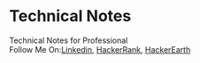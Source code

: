 # Technical Notes
Technical Notes for Professional <br />
Follow Me On:<a href="https://www.linkedin.com/in/pappu-kumar-820755114/">Linkedin</a>,
<a href="https://www.hackerrank.com/PappuKr">HackerRank</a>,
<a href="https://www.hackerearth.com/@pappubcrec">HackerEarth</a>
